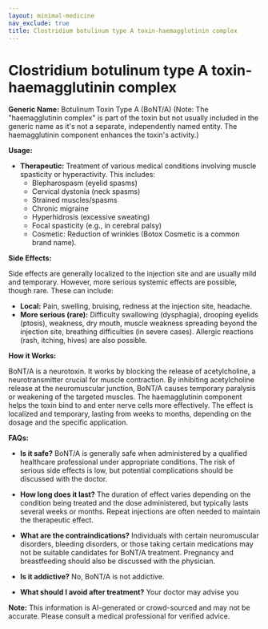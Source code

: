 ```yaml
---
layout: minimal-medicine
nav_exclude: true
title: Clostridium botulinum type A toxin-haemagglutinin complex
---
```


# Clostridium botulinum type A toxin-haemagglutinin complex

**Generic Name:** Botulinum Toxin Type A (BoNT/A)  (Note:  The "haemagglutinin complex" is part of the toxin but not usually included in the generic name as it's not a separate, independently named entity.  The haemagglutinin component enhances the toxin's activity.)

**Usage:**

* **Therapeutic:** Treatment of various medical conditions involving muscle spasticity or hyperactivity. This includes:
    * Blepharospasm (eyelid spasms)
    * Cervical dystonia (neck spasms)
    *  Strained muscles/spasms
    *  Chronic migraine
    *  Hyperhidrosis (excessive sweating)
    *  Focal spasticity (e.g., in cerebral palsy)
    *  Cosmetic: Reduction of wrinkles (Botox Cosmetic is a common brand name).


**Side Effects:**

Side effects are generally localized to the injection site and are usually mild and temporary.  However, more serious systemic effects are possible, though rare.  These can include:

* **Local:** Pain, swelling, bruising, redness at the injection site, headache.
* **More serious (rare):**  Difficulty swallowing (dysphagia), drooping eyelids (ptosis), weakness, dry mouth, muscle weakness spreading beyond the injection site, breathing difficulties (in severe cases). Allergic reactions (rash, itching, hives) are also possible.


**How it Works:**

BoNT/A is a neurotoxin. It works by blocking the release of acetylcholine, a neurotransmitter crucial for muscle contraction.  By inhibiting acetylcholine release at the neuromuscular junction, BoNT/A causes temporary paralysis or weakening of the targeted muscles. The haemagglutinin component helps the toxin bind to and enter nerve cells more effectively. The effect is localized and temporary, lasting from weeks to months, depending on the dosage and the specific application.


**FAQs:**

* **Is it safe?**  BoNT/A is generally safe when administered by a qualified healthcare professional under appropriate conditions.  The risk of serious side effects is low, but potential complications should be discussed with the doctor.

* **How long does it last?** The duration of effect varies depending on the condition being treated and the dose administered, but typically lasts several weeks or months.  Repeat injections are often needed to maintain the therapeutic effect.

* **What are the contraindications?**  Individuals with certain neuromuscular disorders, bleeding disorders, or those taking certain medications may not be suitable candidates for BoNT/A treatment.  Pregnancy and breastfeeding should also be discussed with the physician.

* **Is it addictive?** No, BoNT/A is not addictive.

* **What should I avoid after treatment?**  Your doctor may advise you

**Note:** This information is AI-generated or crowd-sourced and may not be accurate. Please consult a medical professional for verified advice.